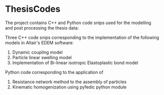 # ThesisCodes
The project contains C++ and Python code snips used for the modelling and post processing the thesis data:

Three C++ code snips corresponding to the implementation of the following models in Altair's EDEM software:
1. Dynamic coupling model
2. Particle linear swelling model
3. Implementation of Bi-linear isotropic Elastoplastic bond model

Python code corresponding to the application of 
1. Resistance network method to the assembly of particles
2. Kinematic homogenization using pyfedic python module
